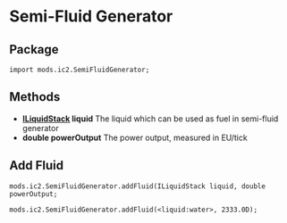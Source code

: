 # Semi-Fluid Generator

## Package
`import mods.ic2.SemiFluidGenerator;`

## Methods
 - **[ILiquidStack](/Vanilla/Liquids/ILiquidStack/) liquid** The liquid which can be used as fuel in semi-fluid generator
 - **double powerOutput**  The power output, measured in EU/tick

## Add Fluid
```zenscript
mods.ic2.SemiFluidGenerator.addFluid(ILiquidStack liquid, double powerOutput;

mods.ic2.SemiFluidGenerator.addFluid(<liquid:water>, 2333.0D);
```
